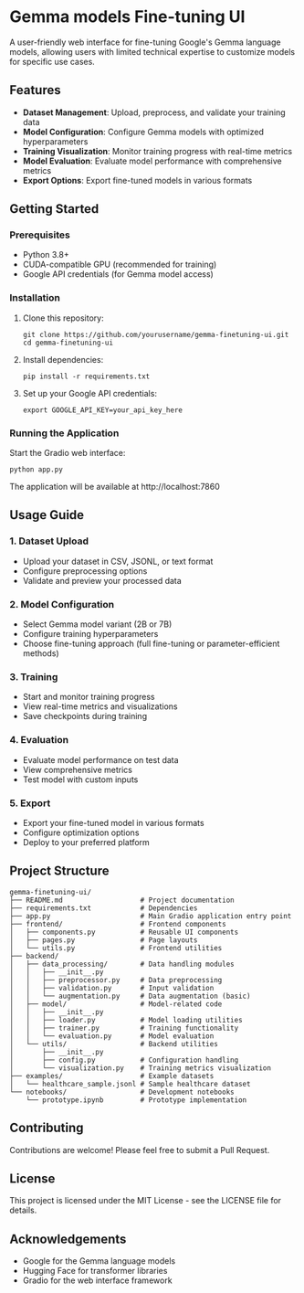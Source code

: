 # Gemma models Fine-tuning UI

A user-friendly web interface for fine-tuning Google's Gemma language models, allowing users with limited technical expertise to customize models for specific use cases.

## Features

- **Dataset Management**: Upload, preprocess, and validate your training data
- **Model Configuration**: Configure Gemma models with optimized hyperparameters
- **Training Visualization**: Monitor training progress with real-time metrics
- **Model Evaluation**: Evaluate model performance with comprehensive metrics
- **Export Options**: Export fine-tuned models in various formats

## Getting Started

### Prerequisites

- Python 3.8+
- CUDA-compatible GPU (recommended for training)
- Google API credentials (for Gemma model access)

### Installation

1. Clone this repository:
   ```
   git clone https://github.com/yourusername/gemma-finetuning-ui.git
   cd gemma-finetuning-ui
   ```

2. Install dependencies:
   ```
   pip install -r requirements.txt
   ```

3. Set up your Google API credentials:
   ```
   export GOOGLE_API_KEY=your_api_key_here
   ```

### Running the Application

Start the Gradio web interface:

```
python app.py
```

The application will be available at http://localhost:7860

## Usage Guide

### 1. Dataset Upload

- Upload your dataset in CSV, JSONL, or text format
- Configure preprocessing options
- Validate and preview your processed data

### 2. Model Configuration

- Select Gemma model variant (2B or 7B)
- Configure training hyperparameters
- Choose fine-tuning approach (full fine-tuning or parameter-efficient methods)

### 3. Training

- Start and monitor training progress
- View real-time metrics and visualizations
- Save checkpoints during training

### 4. Evaluation

- Evaluate model performance on test data
- View comprehensive metrics
- Test model with custom inputs

### 5. Export

- Export your fine-tuned model in various formats
- Configure optimization options
- Deploy to your preferred platform

## Project Structure

```
gemma-finetuning-ui/
├── README.md                   # Project documentation
├── requirements.txt            # Dependencies
├── app.py                      # Main Gradio application entry point
├── frontend/                   # Frontend components
│   ├── components.py           # Reusable UI components
│   ├── pages.py                # Page layouts
│   └── utils.py                # Frontend utilities
├── backend/
│   ├── data_processing/        # Data handling modules
│   │   ├── __init__.py
│   │   ├── preprocessor.py     # Data preprocessing
│   │   ├── validation.py       # Input validation
│   │   └── augmentation.py     # Data augmentation (basic)
│   ├── model/                  # Model-related code
│   │   ├── __init__.py
│   │   ├── loader.py           # Model loading utilities
│   │   ├── trainer.py          # Training functionality
│   │   └── evaluation.py       # Model evaluation
│   └── utils/                  # Backend utilities
│       ├── __init__.py
│       ├── config.py           # Configuration handling
│       └── visualization.py    # Training metrics visualization
├── examples/                   # Example datasets
│   └── healthcare_sample.jsonl # Sample healthcare dataset
└── notebooks/                  # Development notebooks
    └── prototype.ipynb         # Prototype implementation
```

## Contributing

Contributions are welcome! Please feel free to submit a Pull Request.

## License

This project is licensed under the MIT License - see the LICENSE file for details.

## Acknowledgements

- Google for the Gemma language models
- Hugging Face for transformer libraries
- Gradio for the web interface framework 
